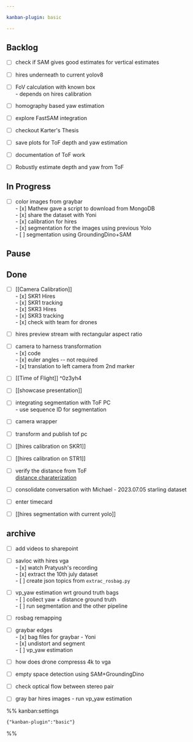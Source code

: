 ```yaml
---

kanban-plugin: basic

---
```


## Backlog

- [ ] check if SAM gives good estimates for vertical estimates
- [ ] hires underneath to current yolov8
- [ ] FoV calculation with known box<br>- depends on hires calibration
- [ ] homography based yaw estimation
- [ ] explore FastSAM integration
- [ ] checkout Karter's Thesis
- [ ] save plots for ToF depth and yaw estimation
- [ ] documentation of ToF work
- [ ] Robustly estimate depth and yaw from ToF


## In Progress

- [ ] color images from graybar<br>- [x] Mathew gave a script to download from MongoDB<br>- [x] share the dataset with Yoni<br>- [x] calibration for hires<br>- [x] segmentation for the images using previous Yolo<br>- [ ] segmentation using GroundingDino+SAM


## Pause



## Done

- [ ] [[Camera Calibration]]<br>- [x]  SKR1 Hires <br>- [x]  SKR1 tracking<br>- [x]  SKR3 Hires<br>- [x]  SKR3 tracking<br>- [x]  check with team for drones
- [ ] hires preview stream with rectangular aspect ratio
- [ ] camera to harness transformation<br>- [x] code <br>- [x] euler angles -- not required<br>- [x] translation to left camera from 2nd marker
- [ ] [[Time of Flight]] ^0z3yh4
- [ ] [[showcase presentation]]
- [ ] integrating segmentation with ToF PC<br>- use sequence ID for segmentation
- [ ] camera wrapper
- [ ] transform and publish tof pc
- [ ] [[hires calibration on SKR1]]
- [ ] [[hires calibration on STR1]]
- [ ] verify the distance from ToF<br>[distance charaterization](https://docs.google.com/spreadsheets/d/1Z4md_isMuGlsjRxvag8epsKHRNfii5nQlp1vZVF5CNQ/edit#gid=0)
- [ ] consolidate conversation with Michael - 2023.07.05 starling dataset
- [ ] enter timecard
- [ ] [[hires segmentation with current yolo]]


## archive

- [ ] add videos to sharepoint
- [ ] savloc with hires vga<br>- [x] watch Pratyush's recording<br>- [x] extract the 10th july dataset<br>- [ ] create json topics from `extrac_rosbag.py`
- [ ] vp_yaw estimation wrt ground truth bags<br>- [ ]  collect yaw + distance ground truth<br>- [ ]  run segmentation and the other pipeline
- [ ] rosbag remapping
- [ ] graybar edges<br>- [x] bag files for graybar - Yoni<br>- [x] undistort and segment<br>- [ ] vp_yaw estimation
- [ ] how does drone compresss 4k to vga
- [ ] empty space detection using SAM+GroundingDino
- [ ] check optical flow between stereo pair
- [ ] gray bar hires images - run vp_yaw estimation




%% kanban:settings
```
{"kanban-plugin":"basic"}
```
%%